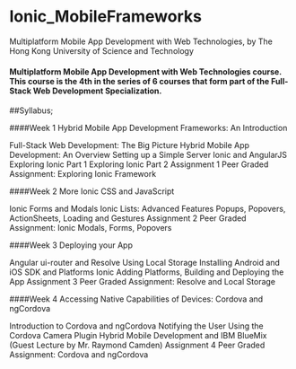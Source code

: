 # Ionic_MobileFrameworks
Multiplatform Mobile App Development with Web Technologies, by The Hong Kong University of Science and Technology

#### Multiplatform Mobile App Development with Web Technologies course. This course is the 4th in the series of 6 courses that form part of the Full-Stack Web Development Specialization. 

##Syllabus;

####Week 1
Hybrid Mobile App Development Frameworks: An Introduction

Full-Stack Web Development: The Big Picture
Hybrid Mobile App Development: An Overview
Setting up a Simple Server
Ionic and AngularJS
Exploring Ionic Part 1
Exploring Ionic Part 2
Assignment 1
Peer Graded Assignment: Exploring Ionic Framework

####Week 2
More Ionic CSS and JavaScript

Ionic Forms and Modals
Ionic Lists: Advanced Features
Popups, Popovers, ActionSheets, Loading and Gestures
Assignment 2
Peer Graded Assignment: Ionic Modals, Forms, Popovers

####Week 3
Deploying your App

Angular ui-router and Resolve
Using Local Storage
Installing Android and iOS SDK and Platforms
Ionic Adding Platforms, Building and Deploying the App
Assignment 3
Peer Graded Assignment: Resolve and Local Storage

####Week 4
Accessing Native Capabilities of Devices: Cordova and ngCordova

Introduction to Cordova and ngCordova
Notifying the User
Using the Cordova Camera Plugin
Hybrid Mobile Development and IBM BlueMix (Guest Lecture by Mr. Raymond Camden)
Assignment 4
Peer Graded Assignment: Cordova and ngCordova
